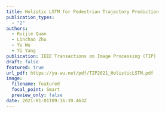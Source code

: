 ```yaml
---
title: Holistic LSTM for Pedestrian Trajectory Prediction
publication_types:
  - "2"
authors:
  - Ruijie Quan
  - Linchao Zhu
  - Yu Wu
  - Yi Yang
publication: IEEE Transactions on Image Processing (TIP)
draft: false
featured: true
url_pdf: https://yu-wu.net/pdf/TIP2021_HolisticLSTM.pdf
image:
  filename: featured
  focal_point: Smart
  preview_only: false
date: 2021-01-01T09:16:39.463Z
---
```

